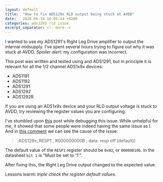 ```yaml
---
layout: default
title:  "How to fix ADS129x RLD output being stuck at AVDD"
date:   2020-06-16 10:05:44 +0200
categories: ads1292 rld issue
excerpt_separator: <!--more-->
---
```


I wanted to use my ADS1291's Right Leg Drive amplifier to output the internal midsupply. I've spent several hours trying to figure out why it was stuck at AVDD. *Spoiler alert*: my configuration was incorrect.

<!--more-->

This post was written and tested using and ADS1291, but in principle it is relevant for all the
1/2 channel ADS1x9x devices:
 - ADS1191
 - ADS1192
 - ADS1291
 - ADS1292
 - ADS1292R

If you are using an ADS1x9x device and your RLD output voltage is stuck to AVDD, try reviewing
the register values you are configuring.

I've stumbled upon [this](https://e2e.ti.com/support/data-converters/f/73/t/214786) post while debugging this issue. While unhelpful for me, it showed that some people were indeed having the same issue as I. And in [this comment](https://e2e.ti.com/support/data-converters/f/73/p/214786/782850#782850) we can see the cause of the issue:

 > ;ADS129x_RESP1 , #000000000B         ; data: resp off (default))

The default value of the `RESP1` register should be `0x02`, or `00000010b`. In the datasheet `bit 1` is "Must be set to '1'".

After fixing this, the Right Leg Drive output changed to the expected value.

Lessons learnt: *triple check the register default values.*

